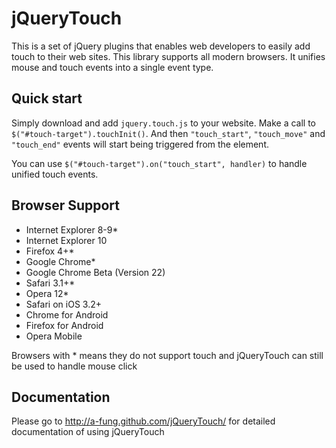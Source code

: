 jQueryTouch
====================

This is a set of jQuery plugins that enables web developers to easily add touch to their web sites. This library supports all modern browsers. It unifies mouse and touch events into a single event type.


Quick start
-----------

Simply download and add `jquery.touch.js` to your website.
Make a call to `$("#touch-target").touchInit()`.
And then `"touch_start"`, `"touch_move"` and `"touch_end"` events will start being triggered from the element.

You can use `$("#touch-target").on("touch_start", handler)` to handle unified touch events.


Browser Support
---------------

- Internet Explorer 8-9*
- Internet Explorer 10
- Firefox 4+*
- Google Chrome*
- Google Chrome Beta (Version 22)
- Safari 3.1+*
- Opera 12*
- Safari on iOS 3.2+
- Chrome for Android
- Firefox for Android
- Opera Mobile

Browsers with * means they do not support touch and jQueryTouch can still be used to handle mouse click

Documentation
-------------

Please go to http://a-fung.github.com/jQueryTouch/ for detailed documentation of using jQueryTouch

